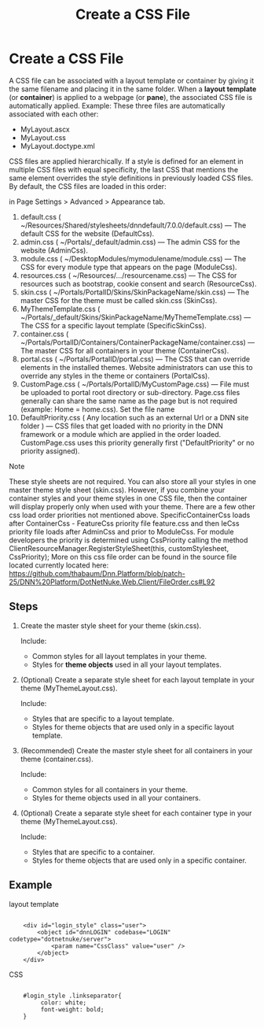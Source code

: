 ﻿---
uid: create-css
locale: en
title: Create a CSS File
dnnversion: 09.02.00
previous-topic: create-container
next-topic: create-doctype-xml
related-topics: themes
links: ["[W3C specifications on cascading and inheritance](https://www.w3.org/TR/css3-cascade/)","[DNN Wiki: DotNetNuke Skins](https://www.dnnsoftware.com/wiki/dotnetnuke-skins)","[DNN Professional Training: Creating HTML Skins](https://www.dnnsoftware.com/services/professional-training/training-videos-subscription/skinning-2-creating-html-skins)"]
---

# Create a CSS File

A CSS file can be associated with a layout template or container by giving it the same filename and placing it in the same folder. When a **layout template** (or **container**) is applied to a webpage (or **pane**), the associated CSS file is automatically applied. Example: These three files are automatically associated with each other:

*   MyLayout.ascx
*   MyLayout.css
*   MyLayout.doctype.xml

CSS files are applied hierarchically. If a style is defined for an element in multiple CSS files with equal specificity, the last CSS that mentions the same element overrides the style definitions in previously loaded CSS files. By default, the CSS files are loaded in this order:

in Page Settings > Advanced > Appearance tab.
1.  default.css ( ~/Resources/Shared/stylesheets/dnndefault/7.0.0/default.css) — The default CSS for the website (DefaultCss).
2.  admin.css ( ~/Portals/_default/admin.css) — The admin CSS for the website (AdminCss).
3.  module.css ( ~/DesktopModules/mymodulename/module.css) — The CSS for every module type that appears on the page (ModuleCss).
4.  resources.css ( ~/Resources/.../resourcename.css) — The CSS for resources such as bootstrap, cookie consent and search (ResourceCss).
5.  skin.css ( ~/Portals/PortalID/Skins/SkinPackageName/skin.css) — The master CSS for the theme must be called skin.css (SkinCss).
6.  MyThemeTemplate.css ( ~/Portals/_default/Skins/SkinPackageName/MyThemeTemplate.css) — The CSS for a specific layout template  (SpecificSkinCss).
7.  container.css ( ~/Portals/PortalID/Containers/ContainerPackageName/container.css) — The master CSS for all containers in your theme (ContainerCss).
8.  portal.css ( ~/Portals/PortalID/portal.css) — The CSS that can override elements in the installed themes. Website administrators can use this to override any styles in the theme or containers (PortalCss).
9.  CustomPage.css ( ~/Portals/PortalID/MyCustomPage.css) —  File must be uploaded to portal root directory or sub-directory.  Page.css files generally can share the same name as the page but is not required (example: Home = home.css). Set the file name 
10.  DefaultPriority.css ( Any location such as an external Url or a DNN site folder ) —  CSS files that get loaded with no priority in the DNN framework or a module which are applied in the order loaded.  CustomPage.css uses this priority generally first ("DefaultPriority" or no priority assigned).
> [!NOTE]
> These style sheets are not required. You can also store all your styles in one master theme style sheet (skin.css). However, if you combine your container styles and your theme styles in one CSS file, then the container will display properly only when used with your theme.
>  There are a few other css load order priorities not mentioned above.  SpecificContainerCss loads after ContainerCss - FeatureCss priority file feature.css and then IeCss priority file loads after AdminCss and prior to ModuleCss.
>  For module developers the priority is determined using CssPriority calling the method ClientResourceManager.RegisterStyleSheet(this, customStylesheet, CssPriority);  More on this css file order can be found in the source file located currently located here: https://github.com/thabaum/Dnn.Platform/blob/patch-25/DNN%20Platform/DotNetNuke.Web.Client/FileOrder.cs#L92

## Steps

1.  Create the master style sheet for your theme (skin.css).

    Include:

    *   Common styles for all layout templates in your theme.
    *   Styles for **theme objects** used in all your layout templates.

2.  (Optional) Create a separate style sheet for each layout template in your theme (MyThemeLayout.css).

    Include:

    *   Styles that are specific to a layout template.
    *   Styles for theme objects that are used only in a specific layout template.

3.  (Recommended) Create the master style sheet for all containers in your theme (container.css).

    Include:

    *   Common styles for all containers in your theme.
    *   Styles for theme objects used in all your containers.

4.  (Optional) Create a separate style sheet for each container type in your theme (MyThemeLayout.css).

    Include:

    *   Styles that are specific to a container.
    *   Styles for theme objects that are used only in a specific container.


## Example

layout template

```

    <div id="login_style" class="user">
        <object id="dnnLOGIN" codebase="LOGIN" codetype="dotnetnuke/server">
            <param name="CssClass" value="user" />
        </object>
    </div>

```

CSS

```

    #login_style .linkseparator{
         color: white;
         font-weight: bold;
    }

```
